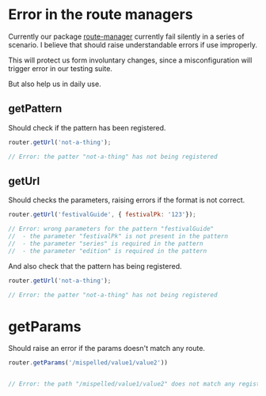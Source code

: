 # Error in the route managers


Currently our package [route-manager](https://github.com/festicket/route-manager) currently fail silently in a series of scenario.
I believe that should raise understandable errors if use improperly.

This will protect us form involuntary changes, since a misconfiguration will trigger error in our testing suite.

But also help us in daily use.

## getPattern

Should check if the pattern has been registered.

```javascript
router.getUrl('not-a-thing');

// Error: the patter "not-a-thing" has not being registered
```

## getUrl

Should checks the parameters, raising errors if the format is not correct.

```javascript
router.getUrl('festivalGuide', { festivalPk: '123'});

// Error: wrong parameters for the pattern "festivalGuide"
//  - the parameter "festivalPk" is not present in the pattern
//  - the parameter "series" is required in the pattern
//  - the parameter "edition" is required in the pattern
```

And also check that the pattern has being registered.

```javascript
router.getUrl('not-a-thing');

// Error: the patter "not-a-thing" has not being registered
```

# getParams

Should raise an error if the params doesn't match any route.


```javascript
router.getParams('/mispelled/value1/value2'))


// Error: the path "/mispelled/value1/value2" does not match any registered route.
```
